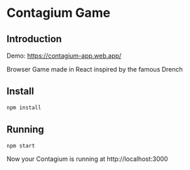 # Contagium Game

## Introduction

Demo: https://contagium-app.web.app/

Browser Game made in React inspired by the famous Drench

## Install

```sh
npm install
```

## Running

```sh
npm start
```

Now your Contagium is running at http://localhost:3000
